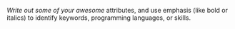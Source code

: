 *Write out some of your* _awesome_ attributes, and use emphasis (like bold or italics) to identify keywords, programming languages, or skills. 
